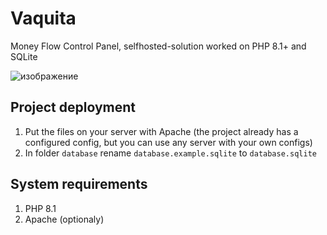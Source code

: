 # Vaquita

Money Flow Control Panel, selfhosted-solution worked on PHP 8.1+ and SQLite

![изображение](https://github.com/user-attachments/assets/52beae20-5952-4013-970e-4d1a74c100ec)

## Project deployment

1. Put the files on your server with Apache (the project already has a configured config, but you can use any server with your own configs)
2. In folder `database` rename `database.example.sqlite` to `database.sqlite`

## System requirements

1. PHP 8.1
2. Apache (optionaly)
